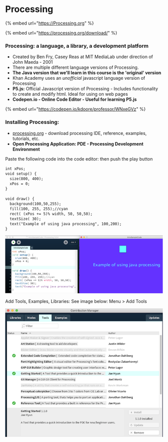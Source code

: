 # Processing



{% embed url="https://Processing.org" %}

{% embed url="https://processing.org/download/" %}

### **Processing**: a language, a library, a development platform

* Created by Ben Fry, Casey Reas at MIT MediaLab under direction of John Maeda - 2001
* There are multiple different language versions of Processing. 
* **The Java version that we'll learn in this course is the 'original' version**
* Khan Academy uses an _unofficial_ javascript language version of Processing
* **P5.js:**  Official Javascript version of Processing - Includes functionality to create and modify html.  Ideal for using on web pages
* **Codepen.io - Online Code Editor - Useful for learning P5.js**

{% embed url="https://codepen.io/kdoore/professor/WNxeGVz" %}

### Installing Processing: 

* [processing.org](http://processing.org) - download processing IDE, reference, examples, tutorials, etc.
* **Open Processing Application:  PDE - Processing Development Environment**

Paste the following code into the code editor: then push the play button

```text
int xPos;
void setup() { 
  size(800, 400);
  xPos = 0;
} 

void draw() { 
  background(100,50,255);
  fill(100, 255, 255);//cyan
  rect( (xPos += 5)% width, 50, 50,50);
  textSize( 30);
  text("Example of using java processing", 100,200);
}
```

![Processing Development Environment: Executes to generate the sketch canvas](../../.gitbook/assets/screen-shot-2021-01-22-at-2.56.13-pm.png)

Add Tools, Examples, Libraries:  See image below:  Menu &gt; Add Tools

![](../../.gitbook/assets/screen-shot-2021-01-22-at-3.51.58-pm.png)

